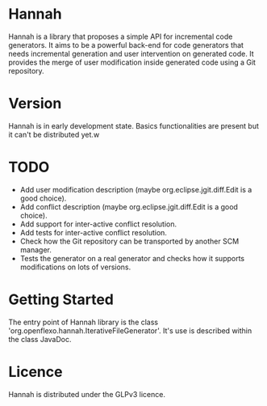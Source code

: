 Hannah
======

Hannah is a library that proposes a simple API for incremental code generators. 
It aims to be a powerful back-end for code generators that needs incremental generation and user intervention on generated code.
It provides the merge of user modification inside generated code using a Git repository.

Version
=======

Hannah is in early development state. Basics functionalities are present but it can't be distributed yet.w

TODO
====

* Add user modification description (maybe org.eclipse.jgit.diff.Edit is a good choice).
* Add conflict description (maybe org.eclipse.jgit.diff.Edit is a good choice).
* Add support for inter-active conflict resolution.
* Add tests for inter-active conflict resolution.
* Check how the Git repository can be transported by another SCM manager.
* Tests the generator on a real generator and checks how it supports modifications on lots of versions.

Getting Started
===============

The entry point of Hannah library is the class 'org.openflexo.hannah.IterativeFileGenerator'. 
It's use is described within the class JavaDoc.

Licence
=======

Hannah is distributed under the GLPv3 licence.
